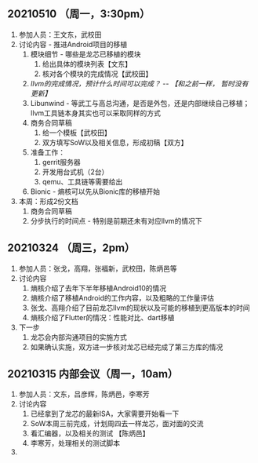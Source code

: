 ## 20210510 （周一，3:30pm）

1. 参加人员：王文东，武校田
2. 讨论内容 - 推进Android项目的移植
   1. 模块细节 - 哪些是龙芯已移植的模块
      1. 给出具体的模块列表【文东】
      2. 核对各个模块的完成情况【武校田】
   2. *llvm的完成情况，预计什么时间可以完成？ -- 【和之前一样， 暂时没有更新】*
   3. Libunwind - 等武工与高总沟通，是否是外包，还是内部继续自己移植；llvm工具链本身其实也可以采取同样的方式
   4. 商务合同草稿 
      1. 给一个模板【武校田】
      2. 双方填写SoW以及相关信息，形成初稿【双方】
   5. 准备工作：
      1. gerrit服务器
      2. 开发用台式机（2台）
      3. qemu、工具链等需要给出
   6. Bionic - 熵核可以先从Bionic库的移植开始
3. 本周：形成2份文档
   1. 商务合同草稿
   2. 分步执行的时间点 - 特别是前期还未有对应llvm的情况下





## 20210324 （周三，2pm）

1. 参加人员：张戈，高翔，张福新，武校田，陈炳邑等
2. 讨论内容
   1. 熵核介绍了去年下半年移植Android10的情况
   2. 熵核介绍了移植Android的工作内容，以及粗略的工作量评估
   3. 张戈、高翔介绍了目前龙芯llvm的现状以及可能的移植到更高版本的时间
   4. 熵核介绍了Flutter的情况：性能对比、dart移植
3. 下一步
   1. 龙芯会内部沟通项目的实施方式
   2. 如果确认实施，双方进一步核对龙芯已经完成了第三方库的情况





## 20210315 内部会议（周一，10am）

1. 参加人员：文东，吕彦辉，陈炳邑，李寒芳
2. 讨论内容
   1. 已经拿到了龙芯的最新ISA，大家需要开始看一下
   2. SoW本周三前完成，计划周四去一样龙芯，面对面的交流
   3. 看汇编器，以及相关的测试 【陈炳邑】
   4. 李寒芳，处理相关的测试脚本
3. 

